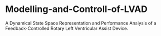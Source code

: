 # Modelling-and-Controll-of-LVAD
A Dynamical State Space Representation and Performance Analysis of a Feedback-Controlled Rotary Left Ventricular Assist Device.
